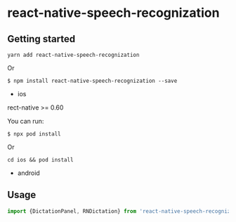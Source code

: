 # react-native-speech-recognization

## Getting started

`yarn add react-native-speech-recognization`

Or

`$ npm install react-native-speech-recognization --save`

* ios

rect-native >= 0.60

You can run:
```
$ npx pod install
```

Or

```
cd ios && pod install
```

* android



## Usage
```javascript
import {DictationPanel, RNDictation} from 'react-native-speech-recognization';
```
